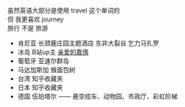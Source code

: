 虽然英语大部分是使用 travel 这个单词的  
但 我更喜欢 journey  
旅行 不是 旅游  



- 肯尼亚 长颈鹿庄园主题酒店   东非大裂谷 乞力马扎罗
- 冰岛  B站up主 [亲爱的嘉倩](https://space.bilibili.com/388362147)  
- 葡萄牙 亚速尔群岛
- 马达加斯加 猴面包树
- 台湾  知乎收藏夹
- 日本  知乎收藏夹
- 德国  伍珀塔尔 —— 悬空缆车、动物园、市政厅、彩虹阶梯
